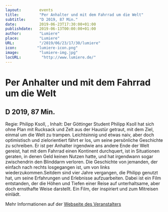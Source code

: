 ```yaml
---
layout:        events
title:         "Per Anhalter und mit dem Fahrrad um die Welt"
subtitle:      "D 2019, 87 Min."
date:          2019-06-23T17:30:00+01:00
publishdate:   2019-06-13T00:00:00+01:00
author:        "Lumiere"
place:         "Lumiere"
URL:           "/2019/06/23/17/30/lumiere"
icon:         "lumiere-icon.png"
image:         "lumiere-img.jpg"
locURL:         "http://www.lumiere.de/"
---
```


Per Anhalter und mit dem Fahrrad um die Welt
===========

D 2019, 87 Min.
-----------

Regie: Philipp Ksoll, , Inhalt: Der Göttinger Student Philipp Ksoll hat sich ohne Plan mit Rucksack und Zelt aus der Haustür getraut, mit dem Ziel, einmal um die Welt zu trampen. Leichtsinnig und etwas naiv, aber doch optimistisch und zielorientiert fährt er los, um seine persönliche Geschichte zu schreiben. Er ist per Anhalter irgendwie ans andere Ende der Welt gereist, hat mit dem Fahrrad einen Kontinent durchquert, ist in Situationen geraten, in denen Geld keinen Nutzen hatte, und hat irgendwann sogar zwischendrin den Blinddarm verloren. Die Geschichte von  jemanden, der einfach nach rechts losgegangen ist, um von links wiederzukommen.Seitdem sind vier Jahre vergangen, die Philipp genutzt hat, um seine Erfahrungen und Erlebnisse aufzuarbeiten. Dabei ist ein Film entstanden, der die Höhen und Tiefen einer Reise auf unterhaltsame, aber doch ernsthafte Weise darstellt. Ein Film, der inspiriert und zum Mitreisen einlädt.

Mehr Informationen auf der [Webseite des Veranstalters](http://www.lumiere.de/19/06/anhalter.htm)

